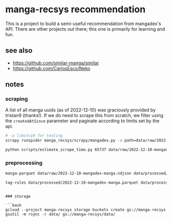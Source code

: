 # manga-recsys recommendation

This is a project to build a semi-useful recommendation from mangadex's API.
There are other projects out there; this one is primarily for learning and fun.

## see also

- https://github.com/similar-manga/similar
- https://github.com/CarlosEsco/Neko

## notes

### scraping

A list of all manga uuids (as of 2022-12-10) was graciously provided by tristan9 (thanks!).
If we do need to scrape this from scratch, we filter using the `createdAtSince` parameter and paginate according to limits set by the api.

```bash
# -a limit=10 for testing
scrapy runspider manga_recsys/scrapy/mangadex.py -a path=data/raw/2022-12-10-mangadex-uuid.csv -o data/raw/2022-12-10-mangadex-manga.ndjson -t jsonlines

python scripts/estimate_scrape_time.py 65737 data/raw/2022-12-10-mangadex-manga.ndjson --polling-interval 5 --model-interval 15
```

### preprocessing

```bash
manga-parquet data/raw/2022-12-10-mangadex-manga.ndjson data/processed/2022-12-10-mangadex-manga

tag-rules data/processed/2022-12-10-mangadex-manga.parquet data/processed/2022-12-14-tag-rules/
```

````

### storage

```bash
gcloud --project manga-recsys storage buckets create gs://manga-recsys
gsutil -m rsync -r data/ gs://manga-recsys/data/
````
